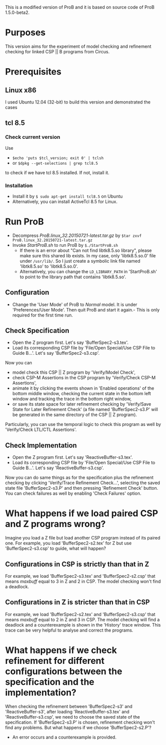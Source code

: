 This is a modified version of ProB and it is based on source code of ProB 1.5.0-beta2. 

# Purposes
This version aims for the experiment of model checking and refinement checking for linked CSP || B programs from Circus.

# Prerequisites
## Linux x86 
I used Ubuntu 12.04 (32-bit) to build this version and demonstrated the cases

## tcl 8.5
### Check current version
Use 

- `$echo 'puts $tcl_version; exit 0' | tclsh`
- or `$dpkg --get-selections | grep tcl8.5`

to check if we have tcl 8.5 installed. If not, install it.

### Installation 
- Install it by `$ sudo apt-get install tcl8.5` on Ubuntu
- Alternatively, you can install ActiveTcl 8.5 for Linux.

# Run ProB 
- Decompress *ProB.linux_32.20150721-latest.tar.gz* by `$tar zxvf ProB.linux_32.20150721-latest.tar.gz`
- Invoke *StartProB.sh* to run ProB by `$./StartProB.sh` 
    + If there is an error about "Can not find libtk8.5.so library", please make sure this shared lib exists. In my case, only 'libtk8.5.so.0' file under `/usr/lib/`. So I just create a symbolic link file named 'libtk8.5.so' to 'libtk8.5.so.0'.
    + Alternatively, you can change the `LD_LIBRARY_PATH` in 'StartProB.sh' to point to the library path that contains 'libtk8.5.so'.

## Configuration 
- Change the 'User Mode' of ProB to *Normal* model. It is under 'Preferences/User Mode'. Then quit ProB and start it again.- This is only required for the first time run.

## Check Specification
- Open the Z program first. Let's say 'BufferSpec2-s3.tex'.
- Load its corresponding CSP file by 'File/Open Special/Use CSP File to Guide B...'. Let's say 'BufferSpec2-s3.csp'.

Now you can

- model check this CSP || Z program by 'Verify/Model Check',
- check CSP-M Assertions in the CSP program by 'Verify/Check CSP-M Assertions',
- animate it by clicking the events shown in 'Enabled operations' of the bottom middle window, checking the current state in the bottom left window and tracking the trace in the bottom right window,
- or save its state space for later refinement checking by 'Verify/Save State for Later Refinement Check' (a file named 'BufferSpec2-s3.P' will be generated in the same directory of the CSP || Z program).

Particularly, you can use the temporal logic to check this program as well by 'Verify/Check LTL/CTL Assertions'.

## Check Implementation 
- Open the Z program first. Let's say 'ReactiveBuffer-s3.tex'.
- Load its corresponding CSP file by 'File/Open Special/Use CSP File to Guide B...'. Let's say 'ReactiveBuffer-s3.csp'.

Now you can do same things as for the specification plus the refinement checking by clicking 'Verify/Trace Refinement Check...', selecting the saved state file 'BufferSpec2-s3.P' and then pressing 'Refinement Check' button. You can check failures as well by enabling 'Check Failures' option.

# What happens if we load paired CSP and Z programs wrong? 
Imagine you load a Z file but load another CSP program instead of its paired one. For example, you load 'BufferSpec2-s2.tex' for Z but use 'BufferSpec2-s3.csp' to guide, what will happen?

## Configurations in CSP is strictly than that in Z
For example, we load 'BufferSpec2-s3.tex' and 'BufferSpec2-s2.csp' that means *maxbuff* equal to 3 in Z and 2 in CSP. The model checking won't find a deadlock.  

## Configurations in Z is stricter than that in CSP 
For example, we load 'BufferSpec2-s2.tex' and 'BufferSpec2-s3.csp' that means *maxbuff* equal to 2 in Z and 3 in CSP. The model checking will find a deadlock and a counterexample is shown in the 'History' trace window. This trace can be very helpful to analyse and correct the programs.

# What happens if we check refinement for different configurations between the specification and the implementation? 
When checking the refinement between 'BufferSpec2-s3' and 'ReactiveBuffer-s3', after loading 'ReactiveBuffer-s3.tex' and 'ReactiveBuffer-s3.csp', we need to choose the saved state of the specification. If 'BufferSpec2-s3.P' is chosen, refinement checking won't find any problems. But what happens if we choose 'BufferSpec2-s2.P'?

- An error occurs and a counterexample is provided.

